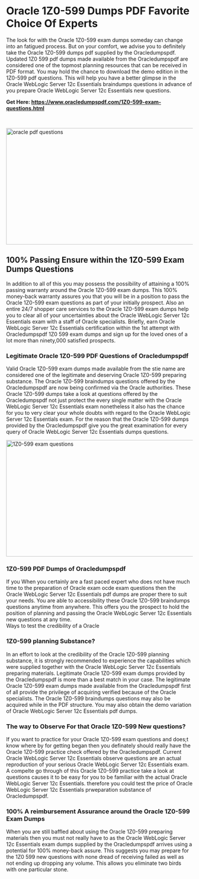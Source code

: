 <h1>Oracle 1Z0-599 Dumps PDF Favorite Choice Of Experts</h1>
<p>The look for with the Oracle 1Z0-599 exam dumps someday can change into an fatigued process. But on your comfort, we advise you to definitely take the Oracle 1Z0-599 dumps pdf supplied by the Oracledumpspdf. Updated 1Z0 599 pdf dumps made available from the Oracledumpspdf are considered one of the topmost planning resources that can be received in PDF format. You may hold the chance to download the demo edition in the 1Z0-599 pdf questions. This will help you have a better glimpse in the Oracle WebLogic Server 12c Essentials braindumps questions in advance of you prepare Oracle WebLogic Server 12c Essentials new questions.</p>
<p><strong>Get Here: <a href="https://www.oracledumpspdf.com/1Z0-599-exam-questions.html">https://www.oracledumpspdf.com/1Z0-599-exam-questions.html</a></strong></p>
<p>&nbsp;</p>
<p><span style="font-weight: 400;"><img style="display: block; margin-left: auto; margin-right: auto;" src="https://i.ibb.co/RCKYBmz/digital-marketing-Made-with-Poster-My-Wall.jpg" alt="oracle pdf questions" width="850" height="314" /></span></p>
<h2><strong>100% Passing Ensure within the 1Z0-599 Exam Dumps Questions</strong></h2>
<p>In addition to all of this you may possess the possibility of attaining a 100% passing warranty around the Oracle 1Z0-599 exam dumps. This 100% money-back warranty assures you that you will be in a position to pass the Oracle 1Z0-599 exam questions as part of your initially prospect. Also an entire 24/7 shopper care services to the Oracle 1Z0-599 exam dumps help you to clear all of your uncertainties about the Oracle WebLogic Server 12c Essentials exam with a staff of Oracle specialists. Briefly, earn Oracle WebLogic Server 12c Essentials certification within the 1st attempt with Oracledumpspdf 1Z0 599 exam dumps and sign up for the loved ones of a lot more than ninety,000 satisfied prospects.</p>
<h3><strong>Legitimate Oracle 1Z0-599 PDF Questions of Oracledumpspdf</strong></h3>
<p>Valid Oracle 1Z0-599 exam dumps made available from the stie name are considered one of the legitimate and deserving Oracle 1Z0-599 preparing substance. The Oracle 1Z0-599 braindumps questions offered by the Oracledumpspdf are now being confirmed via the Oracle authorities. These Oracle 1Z0-599 dumps take a look at questions offered by the Oracledumpspdf not just protect the every single matter with the Oracle WebLogic Server 12c Essentials exam nonetheless it also has the chance for you to very clear your whole doubts with regard to the Oracle WebLogic Server 12c Essentials exam. For the reason that the Oracle 1Z0-599 dumps provided by the Oracledumpspdf give you the great examination for every query of Oracle WebLogic Server 12c Essentials dumps questions.</p>
<p><a href="https://www.oracledumpspdf.com/1Z0-599-exam-questions.html"><span style="font-weight: 400;"><img style="display: block; margin-left: auto; margin-right: auto;" src="https://i.ibb.co/zfVYYs0/Digital-Marketing-Agency-Made-with-Poster-My-Wall-1.jpg" alt="1Z0-599 exam questions" width="850" height="314" /></span></a></p>
<h3><strong>1Z0-599 PDF Dumps of Oracledumpspdf</strong></h3>
<p>If you When you certainly are a fast paced expert who does not have much time to the preparation of Oracle exam ocde exam questions then the Oracle WebLogic Server 12c Essentials pdf dumps are proper there to suit your needs. You are able to accessibility these Oracle 1Z0-599 braindumps questions anytime from anywhere. This offers you the prospect to hold the position of planning and passing the Oracle WebLogic Server 12c Essentials new questions at any time.<br />Ways to test the credibility of a Oracle</p>
<h3>1Z0-599 planning Substance?</h3>
<p>In an effort to look at the credibility of the Oracle 1Z0-599 planning substance, it is strongly recommended to experience the capabilities which were supplied together with the Oracle WebLogic Server 12c Essentials preparing materials. Legitimate Oracle 1Z0-599 exam dumps provided by the Oracledumpspdf is more than a best match in your case. The legitimate Oracle 1Z0-599 exam dumps made available from the Oracledumpspdf first of all provide the privilege of acquiring verified because of the Oracle specialists. The Oracle 1Z0-599 braindumps questions may also be acquired while in the PDF structure. You may also obtain the demo variation of Oracle WebLogic Server 12c Essentials pdf dumps.</p>
<h3>The way to Observe For that Oracle 1Z0-599 New questions?</h3>
<p>If you want to practice for your Oracle 1Z0-599 exam questions and does;t know where by for getting began then you definately should really have the Oracle 1Z0-599 practice check offered by the Oracledumpspdf. Current Oracle WebLogic Server 12c Essentials observe questions are an actual reproduction of your serious Oracle WebLogic Server 12c Essentials exam. A compelte go through of this Oracle 1Z0-599 practice take a look at questions causes it to be easy for you to be familiar with the actual Oracle WebLogic Server 12c Essentials. therefore you could test the price of Oracle WebLogic Server 12c Essentials prweparation substance of Oracledumpspdf.</p>
<h3><strong>100% A reimbursement Assurance around the Oracle 1Z0-599 Exam Dumps</strong></h3>
<p>When you are still baffled about using the Oracle 1Z0-599 preparing materials then you must not really have to as the Oracle WebLogic Server 12c Essentials exam dumps supplied by the Oracledumpspdf arrives using a potential for 100% money-back assure. This suggests you may prepare for the 1Z0 599 new questions with none dread of receiving failed as well as not ending up dropping any volume. This allows you eliminate two birds with one particular stone.</p>
